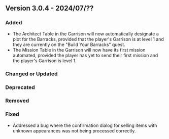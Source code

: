 ## Version 3.0.4 - 2024/07/??

### Added
- The Architect Table in the Garrison will now automatically designate a plot for the Barracks, provided that the player's Garrison is at level 1 and they are currently on the "Build Your Barracks" quest.
- The Mission Table in the Garrison will now have its first mission automated, provided the player has yet to send their first mission and the player's Garrison is level 1.
### Changed or Updated
### Deprecated
### Removed
### Fixed
- Addressed a bug where the confirmation dialog for selling items with unknown appearances was not being processed correctly.
